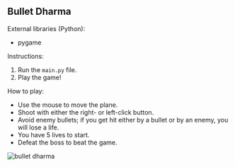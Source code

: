 
## Bullet Dharma

External libraries (Python):
- pygame

Instructions:
1. Run the `main.py` file.
2. Play the game!

How to play:
- Use the mouse to move the plane.
- Shoot with either the right- or left-click button.
- Avoid enemy bullets; if you get hit either by a bullet or by an enemy, you will lose a life.
- You have 5 lives to start.
- Defeat the boss to beat the game. 

![bullet dharma](/images/bulletdharma.gif)
